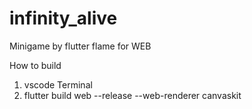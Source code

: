 # infinity_alive
Minigame by flutter flame for WEB

How to build
1. vscode Terminal
2. flutter build web --release --web-renderer canvaskit